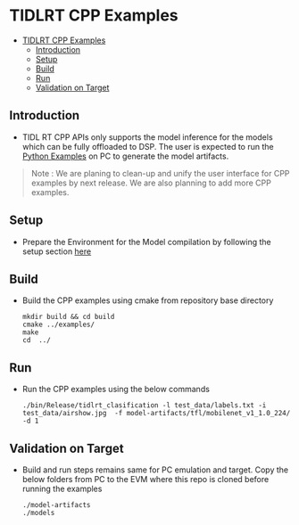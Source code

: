 # TIDLRT CPP Examples
- [TIDLRT CPP Examples](#tidlrt-cpp-examples)
  - [Introduction](#introduction)
  - [Setup](#setup)
  - [Build](#build)
  - [Run](#run)
  - [Validation on Target](#validation-on-target)


## Introduction

   - TIDL RT CPP APIs only supports the model inference for the models which can be fully offloaded to DSP. The user is expected  to run the [Python Examples](../osrt_python/README.md#python-example) on PC to generate the model artifacts.
> Note : We are planing to clean-up and unify the user interface for CPP examples by next release. We are also planning to add more CPP examples.

## Setup
- Prepare the Environment for the Model compilation by following the setup section [here](../../README.md#setup)

## Build 
  - Build the CPP examples using cmake from repository base directory
    ```
    mkdir build && cd build
    cmake ../examples/
    make
    cd  ../
    ```

## Run 
  - Run the CPP examples using the below commands
    ```
    ./bin/Release/tidlrt_clasification -l test_data/labels.txt -i test_data/airshow.jpg  -f model-artifacts/tfl/mobilenet_v1_1.0_224/ -d 1
    ```
## Validation on Target
- Build and run steps remains same for PC emulation and target. Copy the below folders from PC to the EVM where this repo is cloned before running the examples

  
    ```
    ./model-artifacts
    ./models
    ```




